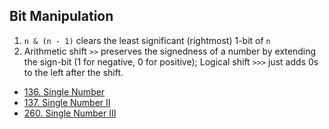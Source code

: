 ## Bit Manipulation
1. `n & (n - 1)` clears the least significant (rightmost) 1-bit of `n`
2. Arithmetic shift `>>` preserves the signedness of a number by extending the sign-bit (1 for negative, 0 for positive);
   Logical shift `>>>` just adds 0s to the left after the shift.
- [136. Single Number](https://leetcode.com/problems/single-number/)
- [137. Single Number II](https://leetcode.com/problems/single-number-ii/)
- [260. Single Number III](https://leetcode.com/problems/single-number-iii/)
